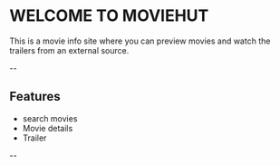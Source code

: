 # WELCOME TO MOVIEHUT
This is a movie info site where you can preview movies and watch the trailers from an external source.

--
## Features
* search movies  
* Movie details  
* Trailer

--
